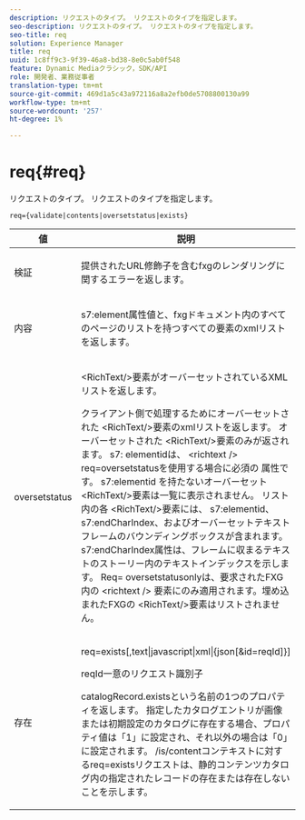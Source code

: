 ```yaml
---
description: リクエストのタイプ。 リクエストのタイプを指定します。
seo-description: リクエストのタイプ。 リクエストのタイプを指定します。
seo-title: req
solution: Experience Manager
title: req
uuid: 1c8ff9c3-9f39-46a8-bd38-8e0c5ab0f548
feature: Dynamic Mediaクラシック，SDK/API
role: 開発者、業務従事者
translation-type: tm+mt
source-git-commit: 469d1a5c43a972116a8a2efb0de5708800130a99
workflow-type: tm+mt
source-wordcount: '257'
ht-degree: 1%

---
```



# req{#req}

リクエストのタイプ。 リクエストのタイプを指定します。

`req={validate|contents|oversetstatus|exists}`

<table id="table_F39239E5244746DB9F253BB0D5E85D54"> 
 <thead> 
  <tr> 
   <th colname="col1" class="entry"> 値 </th> 
   <th colname="col2" class="entry"> 説明 </th> 
  </tr> 
 </thead>
 <tbody> 
  <tr> 
   <td colname="col1"> <p> <span class="codeph"> 検証</span> </p> </td> 
   <td colname="col2"> <p> 提供されたURL修飾子を含むfxgのレンダリングに関するエラーを返します。 </p> </td> 
  </tr> 
  <tr> 
   <td colname="col1"> <p> <span class="codeph"> 内容</span> </p> </td> 
   <td colname="col2"> <p> <span class="codeph"> s7:element</span>属性値と、fxgドキュメント内のすべてのページのリストを持つすべての要素のxmlリストを返します。 </p> </td> 
  </tr> 
  <tr> 
   <td colname="col1"> <p> <span class="codeph"> oversetstatus</span> </p> </td> 
   <td colname="col2"> <p><span class="codeph"> &lt;RichText/&gt;</span>要素がオーバーセットされているXMLリストを返します。 </p> <p>クライアント側で処理するためにオーバーセットされた<span class="+ topic/ph pr-d/codeph codeph"> &lt;RichText/&gt;</span>要素のxmlリストを返します。 オーバーセットされた<span class="+ topic/ph pr-d/codeph codeph"> &lt;RichText/&gt;</span>要素のみが返されます。 <span class="+ topic/ph pr-d/codeph codeph"> s7:</span> elementidは、 <span class="+ topic/ph pr-d/codeph codeph"> &lt;richtext /&gt;</span> req=oversetstatusを使用する場合に必須の <span class="+ topic/ph pr-d/codeph codeph"> 属性です</span>。<span class="+ topic/ph pr-d/codeph codeph"> s7:elementid </span>を持たないオーバーセット<span class="+ topic/ph pr-d/codeph codeph"> &lt;RichText/&gt;</span>要素は一覧に表示されません。 リスト内の各<span class="+ topic/ph pr-d/codeph codeph"> &lt;RichText/&gt;</span>要素には、<span class="+ topic/ph pr-d/codeph codeph"> s7:elementid</span>、<span class="+ topic/ph pr-d/codeph codeph"> s7:endCharIndex</span>、およびオーバーセットテキストフレームのバウンディングボックスが含まれます。 <span class="+ topic/ph pr-d/codeph codeph"> s7:endCharIndex</span>属性は、フレームに収まるテキストのストーリー内のテキストインデックスを示します。 <span class="+ topic/ph pr-d/codeph codeph"> Req=</span> oversetstatusonlyは、要求されたFXG内の <span class="+ topic/ph pr-d/codeph codeph"> &lt;richtext /&gt;</span> 要素にのみ適用されます。埋め込まれたFXGの<span class="+ topic/ph pr-d/codeph codeph"> &lt;RichText/&gt;</span>要素はリストされません。 </p> </td> 
  </tr> 
  <tr> 
   <td colname="col1"> <p> <span class="codeph"> 存在</span> </p> </td> 
   <td colname="col2"> <p> <span class="codeph"> req=exists[,text|javascript|xml|{json[&amp;id=reqId]}]</span> </p> <p>reqId一意のリクエスト識別子 </p> <p>catalogRecord.existsという名前の1つのプロパティを返します。 指定したカタログエントリが画像または初期設定のカタログに存在する場合、プロパティ値は「1」に設定され、それ以外の場合は「0」に設定されます。 /is/contentコンテキストに対するreq=existsリクエストは、静的コンテンツカタログ内の指定されたレコードの存在または存在しないことを示します。 </p> </td> 
  </tr> 
 </tbody> 
</table>

